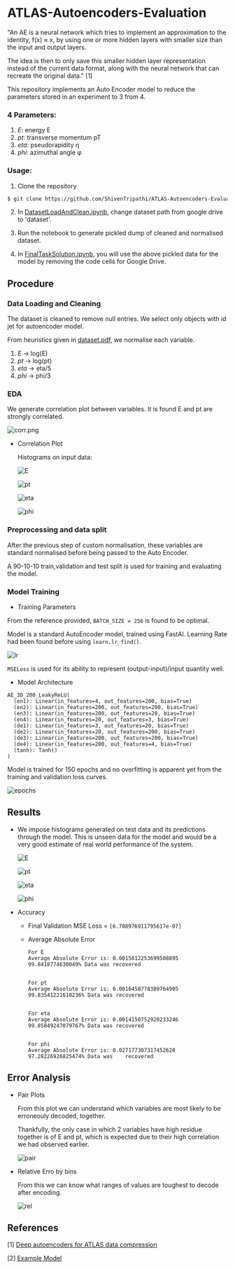 # ATLAS-Autoencoders-Evaluation

"An AE is a neural network which tries to implement an approximation to the identity, f(x) ≈ x, by using one or more hidden layers with smaller size than the input and output layers. 

The idea is then to only save this smaller hidden layer representation instead of the current data format, along with the neural network that can recreate the original data." [1]

This repository implements an Auto Encoder model to reduce the parameters stored in an experiment to 3 from 4.

### 4 Parameters:

1. *E*: energy E
2. *pt*: transverse momentum pT 
3. *eta*: pseudorapidity η 
4. *phi*: azimuthal angle φ 

### Usage:

1. Clone the repository 

```bash
$ git clone https://github.com/ShivenTripathi/ATLAS-Autoencoders-Evaluation.git
```
2. In [DatasetLoadAndClean.ipynb](DatasetLoadAndClean.ipynb), change dataset path from google drive to 'dataset'.

3. Run the notebook to generate pickled dump of cleaned and normalised dataset.

4. In [FinalTaskSolution.ipynb](FinalTaskSolution.ipynb), you will use the above pickled data for the model by removing the code cells for Google Drive.

## Procedure

### Data Loading and Cleaning

The dataset is cleaned to remove null entries. We select only objects with id jet for autoencoder model. 

From heuristics given in [dataset.pdf](dataset/dataset.pdf), we normalise each variable. 

1. *E* -> log(E)
2. *pt* -> log(pt)
3. *eta* -> eta/5
4. *phi* -> phi/3

### EDA

We generate correlation plot between variables. It is found E and pt are strongly correlated.

![corr.png](plots/inputPlots/corr.png)
* Correlation Plot


    Histograms on input data:

    ![E](plots/inputPlots/fourmomentum_E.png)

    ![pt](plots/inputPlots/fourmomentum_pt.png)

    ![eta](plots/inputPlots/fourmomentum_eta.png)

    ![phi](plots/inputPlots/fourmomentum_phi.png)

### Preprocessing and data split

After the previous step of custom normalisation, these variables are standard normalised before being passed to the Auto Encoder. 

A 90-10-10 train,validation and test split is used for training and evaluating the model.

### Model Training

* Training Parameters

From the reference provided, ```BATCH_SIZE = 256``` is found to be optimal. 

Model is a standard AutoEncoder model, trained using FastAI. Learning Rate had been found before using ```learn.lr_find()```.

![lr](plots/trainingPlots/lossFinder.png)

```MSELoss``` is used for its ability to represent (output-input)/input quantity well.

* Model Architecture

```
AE_3D_200_LeakyReLU(
  (en1): Linear(in_features=4, out_features=200, bias=True)
  (en2): Linear(in_features=200, out_features=200, bias=True)
  (en3): Linear(in_features=200, out_features=20, bias=True)
  (en4): Linear(in_features=20, out_features=3, bias=True)
  (de1): Linear(in_features=3, out_features=20, bias=True)
  (de2): Linear(in_features=20, out_features=200, bias=True)
  (de3): Linear(in_features=200, out_features=200, bias=True)
  (de4): Linear(in_features=200, out_features=4, bias=True)
  (tanh): Tanh()
)
```

Model is trained for 150 epochs and no overfitting is apparent yet from the training and validation loss curves.

![epochs](plots/trainingPlots/lossInTraining.png)

## Results

* We impose histograms generated on test data and its predictions through the model. This is unseen data for the model and would be a very good estimate of real world performance of the system.

    ![E](plots/outputPlots/E.png)

    ![pt](plots/outputPlots/pt.png)

    ![eta](plots/outputPlots/eta.png)

    ![phi](plots/outputPlots/phi.png)

* Accuracy
    * Final Validation MSE Loss = ```[6.708976911795617e-07]```

    * Average Absolute Error

        ```
        For E
        Average Absolute Error is: 0.0015812253699508895
        99.8418774630049% Data was recovered


        For pt
        Average Absolute Error is: 0.0016458778389764905
        99.83541221610236% Data was recovered


        For eta
        Average Absolute Error is: 0.0014150752920233246
        99.85849247079767% Data was recovered


        For phi
        Average Absolute Error is: 0.027177307317452628
        97.28226926825474% Data was    recovered
        ```

## Error Analysis

* Pair Plots

    From this plot we can understand which variables are most likely to be erroneouly decoded, together. 

    Thankfully, the only case in which 2 variables have high residue together is of E and pt, which is expected due to their high correlation we had observed earlier.

    ![pair](plots/outputPlots/residuePairs)

* Relative Erro by bins

    From this we can know what ranges of values are toughest to decode after encoding.

    ![rel](plots/outputPlots/relativeerror.png)

## References

[1] [Deep autoencoders for ATLAS data compression](https://hepsoftwarefoundation.org/gsoc/2021/proposal_ATLASCompressionAE.html)

[2] [Example Model](https://github.com/ATLAS-Autoencoders-GSoC-2021/Evaluation-Exercise)

###
